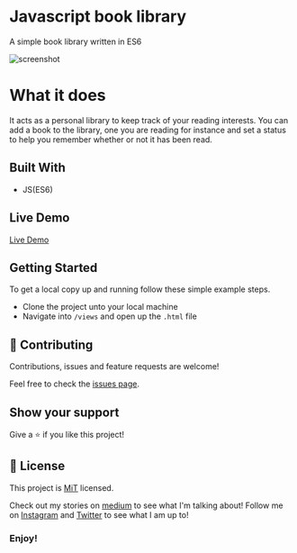 # Javascript book library
A simple book library written in ES6

![screenshot](img/screenshot.png)

# What it does
It acts as a personal library to keep track of your reading interests. You can add a book to the library, one you are reading for instance and set a status to help you remember whether or not it has been read.

## Built With

- JS(ES6)

## Live Demo

[Live Demo](https://rawcdn.githack.com/Oluwadamilareolusakin/javascript-book-library/b54d884606ee0577e0fda4f49123b0d40a7608bb/views/index.html)

## Getting Started

To get a local copy up and running follow these simple example steps.
- Clone the project unto your local machine
- Navigate into `/views` and open up the `.html` file

## 🤝 Contributing

Contributions, issues and feature requests are welcome!

Feel free to check the [issues page](issues/).

## Show your support

Give a ⭐️ if you like this project!

## 📝 License

This project is [MiT](lic.url) licensed.


Check out my stories on [medium](https://medium.com/@oluwadamilareo_) to see what I'm talking about!
Follow me on [Instagram](https://instagram.com/oluwadamilare_olusakin) and [Twitter](https://twitter.com/oluwadamilareo_) to see what I am up to!
### Enjoy!
